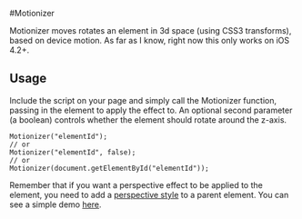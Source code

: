 #Motionizer

Motionizer moves rotates an element in 3d space (using CSS3 transforms), based on device motion. As far as I know, right now this only works on iOS 4.2+.

## Usage

Include the script on your page and simply call the Motionizer function, passing in the element to apply the effect to. An optional second parameter (a boolean) controls whether the element should rotate around the z-axis.

	Motionizer("elementId");
	// or
	Motionizer("elementId", false);
	// or
	Motionizer(document.getElementById("elementId"));

Remember that if you want a perspective effect to be applied to the element, you need to add a [perspective style](https://developer.mozilla.org/en/CSS/perspective) to a parent element. You can see a simple demo [here](http://cbateman.com/demos/accelerometer/motionizer.htm).
